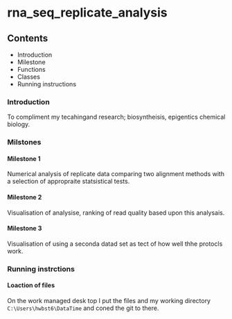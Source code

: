 # rna_seq_replicate_analysis

## Contents
* Introduction
* Milestone
* Functions
* Classes
* Running instructions

### Introduction
To compliment my tecahingand research; biosyntheisis, epigentics chemical biology.

### Milstones
#### Milestone 1
Numerical analysis of replicate data comparing two alignment methods with a selection of appropraite statsistical tests.

#### Milestone 2
Visualisation of analysise, ranking of read quality based upon this analysais.

#### Milestone 3
Visualisation of using a seconda datad set as tect of how well thhe protocls work.

### Running instrctions 
#### Loaction of files 
On the work managed desk top I put the files and my working directory ```C:\Users\hwbst6\DataTime``` and coned the git to there.
